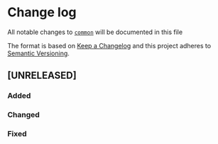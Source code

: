 # Change log
All notable changes to [`common`](https://gitea.core-vision.nl/wefuture/common.git) will be documented in this file

The format is based on [Keep a Changelog](http://keepachangelog.com/)
and this project adheres to [Semantic Versioning](http://semver.org/).

## [UNRELEASED]

### Added

### Changed

### Fixed
